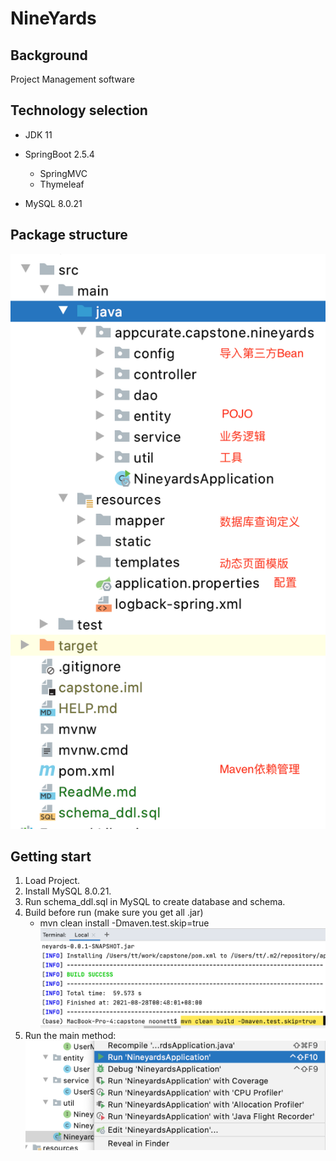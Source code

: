 # NineYards

## Background
Project Management software

## Technology selection
- JDK 11

- SpringBoot 2.5.4
    - SpringMVC
    - Thymeleaf 
   
- MySQL 8.0.21

## Package structure 
   ![Package structure](./src/main/resources/static/img/pkg_struc.png)

## Getting start
1. Load Project.
2. Install MySQL 8.0.21.
3. Run schema_ddl.sql in MySQL to create database and schema.
4. Build before run (make sure you get all .jar)
    - mvn clean install -Dmaven.test.skip=true 
   ![Maven build](./src/main/resources/static/img/build.png) 
5. Run the main method:
   ![run](./src/main/resources/static/img/run.png)


